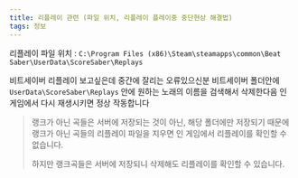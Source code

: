 ```yaml
---
title: 리플레이 관련 (파일 위치, 리플레이 플레이중 중단현상 해결법)
tags: 정보
---
```


리플레이 파일 위치 : `C:\Program Files (x86)\Steam\steamapps\common\Beat Saber\UserData\ScoreSaber\Replays`

비트세이버 리플레이 보고싶은데 중간에 잘리는 오류있으신분 비트세이버 폴더안에 `UserData\ScoreSaber\Replays` 안에 원하는 노래의 이름을 검색해서 삭제한다음 인게임에서 다시 재생시키면 정상 작동합니다

> 랭크가 아닌 곡들은 서버에 저장되는 것이 아닌, 해당 폴더에만 저장되기 때문에 랭크가 아닌 곡들의 리플레이 파일을 지우면 인 게임에서 리플레이를 확인할 수 없습니다.
>
>하지만 랭크곡들은 서버에 저장되니 삭제해도 리플레이를 확인할 수 있습니다.